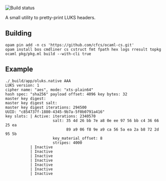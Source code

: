 ![Build status](https://travis-ci.org/cfcs/ocaml-luks.svg?branch=master)

A small utility to pretty-print LUKS headers.

## Building

```
opam pin add -n cs 'https://github.com/cfcs/ocaml-cs.git'
opam install bos cmdliner cs cstruct fmt fpath hex logs rresult topkg
ocaml pkg/pkg.ml build --with-cli true
```

## Example
```
./_build/app/oluks.native AAA
LUKS version: 1
cipher name: "aes", mode: "xts-plain64"
hash spec: "sha256" payload offset: 4096 key bytes: 32
master key digest: 
master key digest salt: 
master key digest iterations: 294500
UUID: "c854737f-1880-4345-9b7a-5f0b0791a416"
key slots: | Active: iterations: 2340570
                     salt: 35 4d 26 bb 7e a8 0e ee 97 56 bb c4 36 66 25 ea 
                           89 a9 06 f8 9e a9 ca 56 5a ea 2a b8 72 2d 95 5b 
                     key_material_offset: 8
                     stripes: 4000
           | Inactive
           | Inactive
           | Inactive
           | Inactive
           | Inactive
           | Inactive
           | Inactive
```
